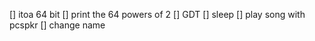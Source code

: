 [] itoa 64 bit 
[] print the 64 powers of 2
[] GDT 
[] sleep
[] play song with pcspkr
[] change name
